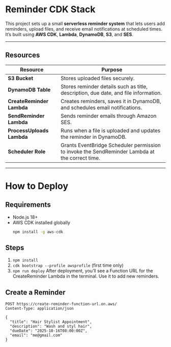 # Reminder CDK Stack

This project sets up a small **serverless reminder system** that lets users add reminders, upload files, and receive email notifications at scheduled times.  
It’s built using **AWS CDK**, **Lambda**, **DynamoDB**, **S3**, and **SES**.

---

## Resources

| Resource                  | Purpose                                                                                        |
| ------------------------- | ---------------------------------------------------------------------------------------------- |
| **S3 Bucket**             | Stores uploaded files securely.                                                                |
| **DynamoDB Table**        | Stores reminder details such as title, description, due date, and file information.            |
| **CreateReminder Lambda** | Creates reminders, saves it in DynamoDB, and schedules email notifications.                    |
| **SendReminder Lambda**   | Sends reminder emails through Amazon SES.                                                      |
| **ProcessUploads Lambda** | Runs when a file is uploaded and updates the reminder in DynamoDB.                             |
| **Scheduler Role**        | Grants EventBridge Scheduler permission to invoke the SendReminder Lambda at the correct time. |

---

# How to Deploy

## Requirements

- Node.js 18+
- AWS CDK installed globally
  ```bash
  npm install -g aws-cdk
  ```

## Steps

1. `npm install`
2. `cdk bootstrap --profile awsprofile` (first time only)
3. `npm run deploy`
   After deployment, you’ll see a Function URL for the CreateReminder Lambda in the terminal. Use it to add new reminders.

## Create a Reminder

```
POST https://create-reminder-function-url.on.aws/
Content-Type: application/json

{
  "title": "Hair Stylist Appointment",
  "description": "Wash and styl hair",
  "dueDate": "2025-10-16T08:00:00Z",
  "email": "me@gmail.com"
}

```
